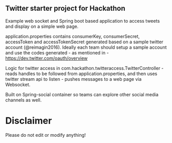 <h2> Twitter starter project for Hackathon </h2>

Example web socket and Spring boot based application to access tweets and display on a simple web page.

application.properties contains consumerKey, consumerSecret, accessToken and accessTokenSecret generated based on a sample twitter account (@reimagin2016).
Ideally each team should setup a sample account and use the codes generated - as mentioned in - <a>https://dev.twitter.com/oauth/overview</a>

Logic for twitter access in com.hackathon.twitteraccess.TwitterController - reads handles to be followed from application.properties, and then uses twitter stream api to listen - pushes messages to a web page via Websocket.

Built on Spring-social container so teams can explore other social media channels as well.

# Disclaimer

Please do not edit or modify anything!